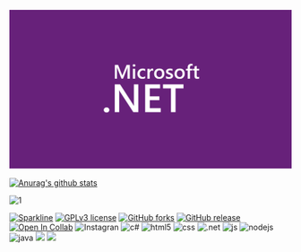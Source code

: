 ![](https://github.com/joomoraes/joomoraes/blob/main/net.png?raw=true)



[![Anurag's github stats](https://github-readme-stats.vercel.app/api?username=joomoraes&theme=blue-green)](https://github.com/anuraghazra/github-readme-stats)

![1](https://github-readme-stats.vercel.app/api/top-langs/?username=joomoraes&theme=blue-green)

[![Sparkline](https://stars.medv.io/Naereen/badges.svg)](https://stars.medv.io/Naereen/badges)
[![GPLv3 license](https://img.shields.io/badge/License-GPLv3-blue.svg)](http://perso.crans.org/besson/LICENSE.html)
[![GitHub forks](https://img.shields.io/github/forks/Naereen/StrapDown.js.svg?style=social&label=Fork&maxAge=2592000)](https://GitHub.com/Naereen/StrapDown.js/network/)
[![GitHub release](https://img.shields.io/github/release/Naereen/StrapDown.js.svg)](https://GitHub.com/Naereen/StrapDown.js/releases/)
[![Open In Collab](https://colab.research.google.com/assets/colab-badge.svg)](https://colab.research.google.com/github/Naereen/badges)
![Instagran](https://img.shields.io/badge/Instagram-E4405F?style=for-the-badge&logo=instagram&logoColor=white)
![c#](https://img.shields.io/badge/C%23-239120?style=for-the-badge&logo=c-sharp&logoColor=white)
![html5](https://img.shields.io/badge/HTML-239120?style=for-the-badge&logo=html5&logoColor=white)
![css](https://img.shields.io/badge/CSS-239120?&style=for-the-badge&logo=css3&logoColor=white)
![.net](https://img.shields.io/badge/.NET-5C2D91?style=for-the-badge&logo=.net&logoColor=white)
![js](https://img.shields.io/badge/JavaScript-F7DF1E?style=for-the-badge&logo=javascript&logoColor=black)
![nodejs](https://img.shields.io/badge/Node.js-43853D?style=for-the-badge&logo=node.js&logoColor=white)
![java](https://img.shields.io/badge/Java-ED8B00?style=for-the-badge&logo=java&logoColor=white)
![](https://img.shields.io/badge/PHP-777BB4?style=for-the-badge&logo=php&logoColor=white)
![](https://img.shields.io/badge/Spring-6DB33F?style=for-the-badge&logo=spring&logoColor=white)
